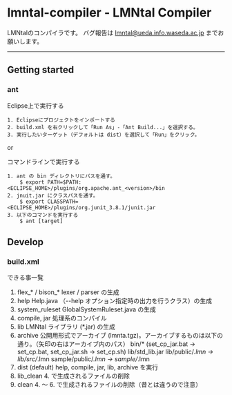 
lmntal-compiler - LMNtal Compiler
===============================

LMNtalのコンパイラです。
バグ報告は lmntal@ueda.info.waseda.ac.jp までお願いします。

---


## Getting started

### ant 

Eclipse上で実行する

```
1. Eclipseにプロジェクトをインポートする
2. build.xml を右クリックして「Run As」-「Ant Build...」を選択する。
3. 実行したいターゲット（デフォルトは dist）を選択して「Run」をクリック。
```

or

コマンドラインで実行する

```
1. ant の bin ディレクトリにパスを通す。
    $ export PATH=$PATH:<ECLIPSE_HOME>/plugins/org.apache.ant_<version>/bin
2. jnuit.jar にクラスパスを通す。
    $ export CLASSPATH=<ECLIPSE_HOME>/plugins/org.junit_3.8.1/junit.jar
3. 以下のコマンドを実行する
    $ ant [target]
```

## Develop

### build.xml

できる事一覧

1. flex_* / bison_*
    lexer / parser の生成
2. help
    Help.java （--help オプション指定時の出力を行うクラス）の生成
3. system_ruleset
    GlobalSystemRuleset.java の生成
4. compile, jar
    処理系のコンパイル
5. lib
    LMNtal ライブラリ (*.jar) の生成
6. archive
    公開用形式でアーカイブ (lmnta.tgz)。アーカイブするものは以下の通り。（矢印の右はアーカイブ内のパス）
    bin/* (set_cp_jar.bat → set_cp.bat, set_cp_jar.sh → set_cp.sh)
    lib/std_lib.jar
    lib/public/*.lmn → lib/src/*.lmn
    sample/public/*.lmn → sample/*.lmn
7. dist (default)
    help, compile, jar, lib, archive を実行
8. lib_clean
    4. で生成されるファイルの削除
9. clean
    4. ～ 6. で生成されるファイルの削除（昔とは違うので注意）


